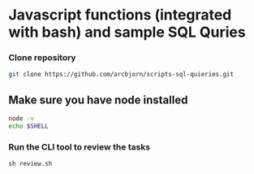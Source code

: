 # Javascript functions (integrated with bash) and sample SQL Quries

### Clone repository

```sh
git clone https://github.com/arcbjorn/scripts-sql-quieries.git
```

## Make sure you have node installed

```sh
node -v
echo $SHELL
```

### Run the CLI tool to review the tasks

```
sh review.sh
```


